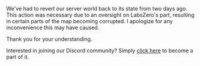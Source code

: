 We've had to revert our server world back to its state from two days ago. This action was necessary due to an oversight on LabsZero's part, resulting in certain parts of the map becoming corrupted. I apologize for any inconvenience this may have caused.

Thank you for your understanding.

Interested in joining our Discord community? Simply [click here](https://discord.ampznetwork.com) to become a part of it.


